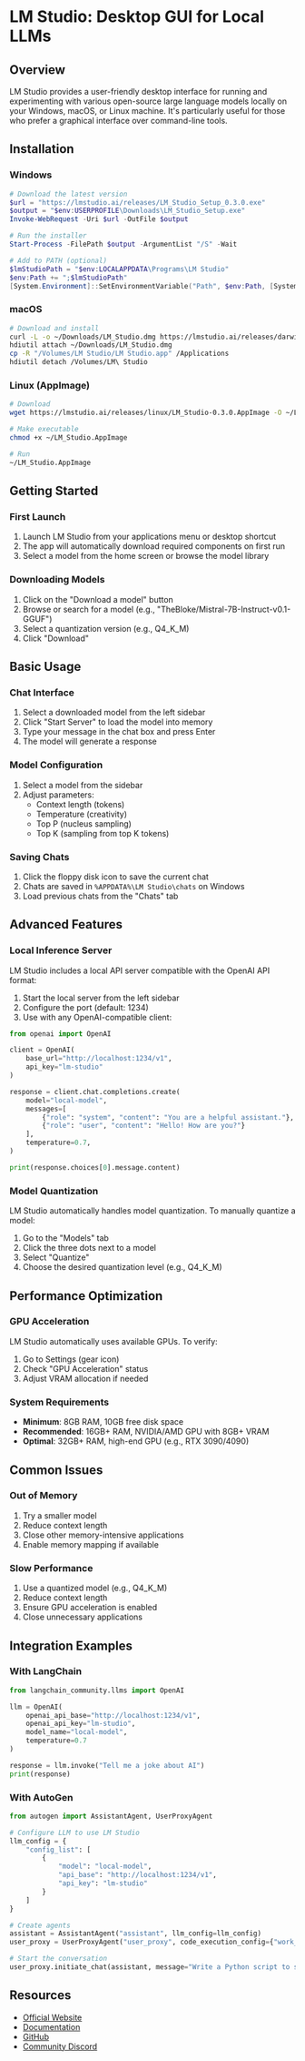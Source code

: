 # LM Studio: Desktop GUI for Local LLMs

## Overview
LM Studio provides a user-friendly desktop interface for running and experimenting with various open-source large language models locally on your Windows, macOS, or Linux machine. It's particularly useful for those who prefer a graphical interface over command-line tools.

## Installation

### Windows
```powershell
# Download the latest version
$url = "https://lmstudio.ai/releases/LM_Studio_Setup_0.3.0.exe"
$output = "$env:USERPROFILE\Downloads\LM_Studio_Setup.exe"
Invoke-WebRequest -Uri $url -OutFile $output

# Run the installer
Start-Process -FilePath $output -ArgumentList "/S" -Wait

# Add to PATH (optional)
$lmStudioPath = "$env:LOCALAPPDATA\Programs\LM Studio"
$env:Path += ";$lmStudioPath"
[System.Environment]::SetEnvironmentVariable("Path", $env:Path, [System.EnvironmentVariableTarget]::User)
```

### macOS
```bash
# Download and install
curl -L -o ~/Downloads/LM_Studio.dmg https://lmstudio.ai/releases/darwin/LM%20Studio-0.3.0.dmg
hdiutil attach ~/Downloads/LM_Studio.dmg
cp -R "/Volumes/LM Studio/LM Studio.app" /Applications
hdiutil detach /Volumes/LM\ Studio
```

### Linux (AppImage)
```bash
# Download
wget https://lmstudio.ai/releases/linux/LM_Studio-0.3.0.AppImage -O ~/LM_Studio.AppImage

# Make executable
chmod +x ~/LM_Studio.AppImage

# Run
~/LM_Studio.AppImage
```

## Getting Started

### First Launch
1. Launch LM Studio from your applications menu or desktop shortcut
2. The app will automatically download required components on first run
3. Select a model from the home screen or browse the model library

### Downloading Models
1. Click on the "Download a model" button
2. Browse or search for a model (e.g., "TheBloke/Mistral-7B-Instruct-v0.1-GGUF")
3. Select a quantization version (e.g., Q4_K_M)
4. Click "Download"

## Basic Usage

### Chat Interface
1. Select a downloaded model from the left sidebar
2. Click "Start Server" to load the model into memory
3. Type your message in the chat box and press Enter
4. The model will generate a response

### Model Configuration
1. Select a model from the sidebar
2. Adjust parameters:
   - Context length (tokens)
   - Temperature (creativity)
   - Top P (nucleus sampling)
   - Top K (sampling from top K tokens)

### Saving Chats
1. Click the floppy disk icon to save the current chat
2. Chats are saved in `%APPDATA%\LM Studio\chats` on Windows
3. Load previous chats from the "Chats" tab

## Advanced Features

### Local Inference Server
LM Studio includes a local API server compatible with the OpenAI API format:

1. Start the local server from the left sidebar
2. Configure the port (default: 1234)
3. Use with any OpenAI-compatible client:

```python
from openai import OpenAI

client = OpenAI(
    base_url="http://localhost:1234/v1",
    api_key="lm-studio"
)

response = client.chat.completions.create(
    model="local-model",
    messages=[
        {"role": "system", "content": "You are a helpful assistant."},
        {"role": "user", "content": "Hello! How are you?"}
    ],
    temperature=0.7,
)

print(response.choices[0].message.content)
```

### Model Quantization
LM Studio automatically handles model quantization. To manually quantize a model:

1. Go to the "Models" tab
2. Click the three dots next to a model
3. Select "Quantize"
4. Choose the desired quantization level (e.g., Q4_K_M)

## Performance Optimization

### GPU Acceleration
LM Studio automatically uses available GPUs. To verify:

1. Go to Settings (gear icon)
2. Check "GPU Acceleration" status
3. Adjust VRAM allocation if needed

### System Requirements
- **Minimum**: 8GB RAM, 10GB free disk space
- **Recommended**: 16GB+ RAM, NVIDIA/AMD GPU with 8GB+ VRAM
- **Optimal**: 32GB+ RAM, high-end GPU (e.g., RTX 3090/4090)

## Common Issues

### Out of Memory
1. Try a smaller model
2. Reduce context length
3. Close other memory-intensive applications
4. Enable memory mapping if available

### Slow Performance
1. Use a quantized model (e.g., Q4_K_M)
2. Reduce context length
3. Ensure GPU acceleration is enabled
4. Close unnecessary applications

## Integration Examples

### With LangChain
```python
from langchain_community.llms import OpenAI

llm = OpenAI(
    openai_api_base="http://localhost:1234/v1",
    openai_api_key="lm-studio",
    model_name="local-model",
    temperature=0.7
)

response = llm.invoke("Tell me a joke about AI")
print(response)
```

### With AutoGen
```python
from autogen import AssistantAgent, UserProxyAgent

# Configure LLM to use LM Studio
llm_config = {
    "config_list": [
        {
            "model": "local-model",
            "api_base": "http://localhost:1234/v1",
            "api_key": "lm-studio"
        }
    ]
}

# Create agents
assistant = AssistantAgent("assistant", llm_config=llm_config)
user_proxy = UserProxyAgent("user_proxy", code_execution_config={"work_dir": "coding"})

# Start the conversation
user_proxy.initiate_chat(assistant, message="Write a Python script to sort a list of numbers")
```

## Resources
- [Official Website](https://lmstudio.ai/)
- [Documentation](https://lmstudio.ai/docs/)
- [GitHub](https://github.com/lmstudio-ai/lmstudio)
- [Community Discord](https://lmstudio.ai/community)
